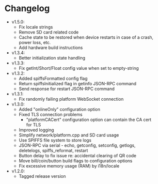 # Changelog

* v1.5.0:
	* Fix locale strings
	* Remove SD card related code
	* Cache state to be restored when device restarts in case of a crash, power loss, etc.
	* Add hardware build instructions
* v1.3.4:
	* Better initialization state handling
* v1.3.3:
	* Fix getInt/Short/Float config value when set to empty-string
* v1.3.2:
	* Added spiffsFormatted config flag
	* Return spiffsInitialized flag in getinfo JSON-RPC command
	* Send response for restart JSON-RPC command
* v1.3.1:
	* Fix randomly failing platform WebSocket connection
* v1.3.0:
	* Added "onlineOnly" configuration option
	* Fixed TLS connection problems
		* "platformCACert" configuration option can contain the CA cert for TLS
	* Improved logging
	* Simplify network/platform.cpp and SD card usage
	* Use SPIFFS file system to store logs
	* JSON-RPC via serial - echo, getconfig, setconfig, getlogs, deletelogs, spiffs_reformat, restart
	* Button delay to fix issue re: accidental clearing of QR code
	* Move bill/coin/button build flags to configuration options
	* Fix excessive memory usage (RAM) by i18n/locale
* v1.2.0:
	* Tagged release version

